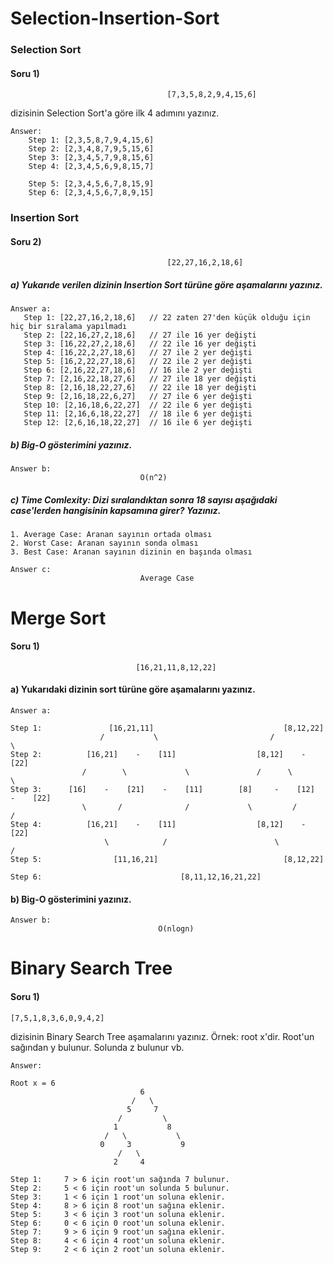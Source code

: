 # Selection-Insertion-Sort

### Selection Sort

#### Soru 1)

````
                                   [7,3,5,8,2,9,4,15,6]
````
dizisinin Selection Sort'a göre ilk 4 adımını yazınız.
````
Answer:  
    Step 1: [2,3,5,8,7,9,4,15,6]
    Step 2: [2,3,4,8,7,9,5,15,6]
    Step 3: [2,3,4,5,7,9,8,15,6]
    Step 4: [2,3,4,5,6,9,8,15,7]
    
    Step 5: [2,3,4,5,6,7,8,15,9]
    Step 6: [2,3,4,5,6,7,8,9,15]
````



### Insertion Sort

#### Soru 2)

```` 
                                   [22,27,16,2,18,6] 
````

##### a) Yukarıde verilen dizinin Insertion Sort türüne göre aşamalarını yazınız.

````
Answer a:
   Step 1: [22,27,16,2,18,6]   // 22 zaten 27'den küçük olduğu için hiç bir sıralama yapılmadı
   Step 2: [22,16,27,2,18,6]   // 27 ile 16 yer değişti
   Step 3: [16,22,27,2,18,6]   // 22 ile 16 yer değişti
   Step 4: [16,22,2,27,18,6]   // 27 ile 2 yer değişti
   Step 5: [16,2,22,27,18,6]   // 22 ile 2 yer değişti
   Step 6: [2,16,22,27,18,6]   // 16 ile 2 yer değişti
   Step 7: [2,16,22,18,27,6]   // 27 ile 18 yer değişti
   Step 8: [2,16,18,22,27,6]   // 22 ile 18 yer değişti
   Step 9: [2,16,18,22,6,27]   // 27 ile 6 yer değişti
   Step 10: [2,16,18,6,22,27]  // 22 ile 6 yer değişti
   Step 11: [2,16,6,18,22,27]  // 18 ile 6 yer değişti
   Step 12: [2,6,16,18,22,27]  // 16 ile 6 yer değişti
````

##### b) Big-O gösterimini yazınız.

```
Answer b:   
                             O(n^2)
```
    

##### c) Time Comlexity: Dizi sıralandıktan sonra 18 sayısı aşağıdaki case'lerden hangisinin kapsamına girer? Yazınız.

    1. Average Case: Aranan sayının ortada olması
    2. Worst Case: Aranan sayının sonda olması
    3. Best Case: Aranan sayının dizinin en başında olması
    
```
Answer c:
                             Average Case
```


# Merge Sort

#### Soru 1) 
```
                            [16,21,11,8,12,22]
```

#### a) Yukarıdaki dizinin sort türüne göre aşamalarını yazınız.

```
Answer a: 

Step 1:               [16,21,11]                             [8,12,22]
                    /           \                         /           \
Step 2:          [16,21]    -    [11]                  [8,12]    -    [22]
                /        \             \               /      \            \
Step 3:      [16]    -    [21]    -    [11]        [8]     -    [12]    -    [22]   
                \       /              /             \         /            /
Step 4:          [16,21]    -    [11]                  [8,12]    -    [22]
                     \            /                        \           /
Step 5:                [11,16,21]                            [8,12,22]
                                  
Step 6:                               [8,11,12,16,21,22]
``` 
#### b) Big-O gösterimini yazınız.

```
Answer b:
                                 O(nlogn)
```

# Binary Search Tree 

#### Soru 1) 
```
[7,5,1,8,3,6,0,9,4,2]
```
dizisinin Binary Search Tree aşamalarını yazınız.
Örnek: root x'dir. Root'un sağından y bulunur. Solunda z bulunur vb.

```
Answer: 

Root x = 6
                             6
                           /   \ 
                          5     7
                        /         \
                       1           8
                     /   \           \
                    0     3           9
                        /   \      
                       2     4    
                                
Step 1:     7 > 6 için root'un sağında 7 bulunur.
Step 2:     5 < 6 için root'un solunda 5 bulunur.
Step 3:     1 < 6 için 1 root'un soluna eklenir.
Step 4:     8 > 6 için 8 root'un sağına eklenir.
Step 5:     3 < 6 için 3 root'un soluna eklenir.
Step 6:     0 < 6 için 0 root'un soluna eklenir.
Step 7:     9 > 6 için 9 root'un sağına eklenir.
Step 8:     4 < 6 için 4 root'un soluna eklenir.                        
Step 9:     2 < 6 için 2 root'un soluna eklenir.                         
```
